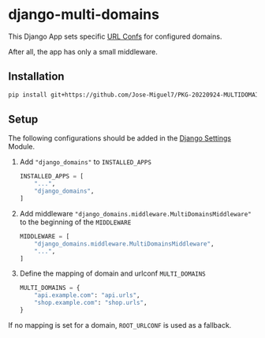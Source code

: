 # django-multi-domains

This Django App sets specific [URL Confs](https://docs.djangoproject.com/en/dev/topics/http/urls/) for configured domains.

After all, the app has only a small middleware.

## Installation

```bash
pip install git+https://github.com/Jose-Miguel7/PKG-20220924-MULTIDOMAIN-DJANGO.git
```

## Setup

The following configurations should be added in the [Django Settings](https://docs.djangoproject.com/en/dev/ref/settings/) Module.

1. Add `"django_domains"` to `INSTALLED_APPS`

   ```python
   INSTALLED_APPS = [
       "...",
       "django_domains",
   ]
   ```

2. Add middleware `"django_domains.middleware.MultiDomainsMiddleware"` to the beginning of the `MIDDLEWARE`

   ```python
   MIDDLEWARE = [
       "django_domains.middleware.MultiDomainsMiddleware",
       "...",
   ]
   ```

3. Define the mapping of domain and urlconf `MULTI_DOMAINS`

   ```python
   MULTI_DOMAINS = {
       "api.example.com": "api.urls",
       "shop.example.com": "shop.urls",
   }
   ```

If no mapping is set for a domain, `ROOT_URLCONF` is used as a fallback.